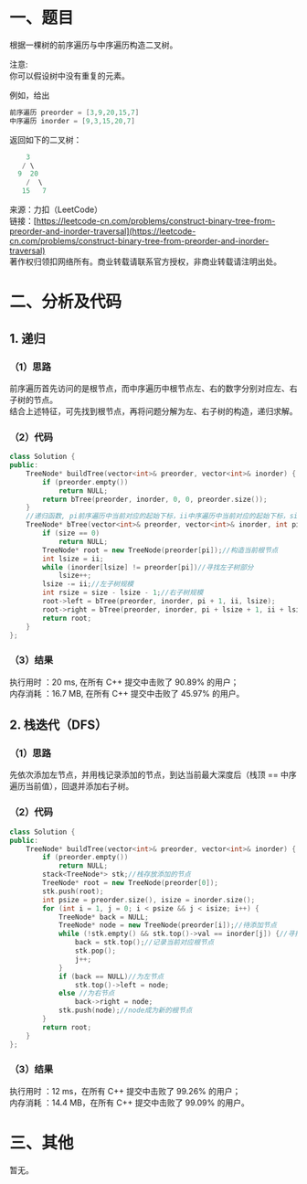 # 一、题目
根据一棵树的前序遍历与中序遍历构造二叉树。  
  
注意:  
你可以假设树中没有重复的元素。  
  
例如，给出  
```c++
前序遍历 preorder = [3,9,20,15,7]
中序遍历 inorder = [9,3,15,20,7]
```
返回如下的二叉树：  
```c++
    3
   / \
  9  20
    /  \
   15   7
```
来源：力扣（LeetCode）  
链接：[https://leetcode-cn.com/problems/construct-binary-tree-from-preorder-and-inorder-traversal](https://leetcode-cn.com/problems/construct-binary-tree-from-preorder-and-inorder-traversal)  
著作权归领扣网络所有。商业转载请联系官方授权，非商业转载请注明出处。    
# 二、分析及代码
## 1. 递归
### （1）思路
前序遍历首先访问的是根节点，而中序遍历中根节点左、右的数字分别对应左、右子树的节点。  
结合上述特征，可先找到根节点，再将问题分解为左、右子树的构造，递归求解。  
### （2）代码
```cpp
class Solution {
public:
    TreeNode* buildTree(vector<int>& preorder, vector<int>& inorder) {
        if (preorder.empty())
            return NULL;
        return bTree(preorder, inorder, 0, 0, preorder.size());                
    }
    //递归函数, pi前序遍历中当前对应的起始下标，ii中序遍历中当前对应的起始下标，size当前子树规模
    TreeNode* bTree(vector<int>& preorder, vector<int>& inorder, int pi, int ii, int size) {
        if (size == 0)
            return NULL;
        TreeNode* root = new TreeNode(preorder[pi]);//构造当前根节点
        int lsize = ii;
        while (inorder[lsize] != preorder[pi])//寻找左子树部分
            lsize++;
        lsize -= ii;//左子树规模
        int rsize = size - lsize - 1;//右子树规模
        root->left = bTree(preorder, inorder, pi + 1, ii, lsize);
        root->right = bTree(preorder, inorder, pi + lsize + 1, ii + lsize + 1, rsize);
        return root;
    }
};
```
### （3）结果
执行用时 ：20 ms, 在所有 C++ 提交中击败了 90.89% 的用户；  
内存消耗 ：16.7 MB, 在所有 C++ 提交中击败了 45.97% 的用户。   
## 2. 栈迭代（DFS）
### （1）思路
先依次添加左节点，并用栈记录添加的节点，到达当前最大深度后（栈顶 == 中序遍历当前值），回退并添加右子树。  
### （2）代码
```cpp
class Solution {
public:
    TreeNode* buildTree(vector<int>& preorder, vector<int>& inorder) {
        if (preorder.empty())
            return NULL;
        stack<TreeNode*> stk;//栈存放添加的节点
        TreeNode* root = new TreeNode(preorder[0]);
        stk.push(root);
        int psize = preorder.size(), isize = inorder.size();
        for (int i = 1, j = 0; i < psize && j < isize; i++) {
            TreeNode* back = NULL;
            TreeNode* node = new TreeNode(preorder[i]);//待添加节点
            while (!stk.empty() && stk.top()->val == inorder[j]) {//寻找此时对应的根节点
                back = stk.top();//记录当前对应根节点
                stk.pop();
                j++;
            }
            if (back == NULL)//为左节点
                stk.top()->left = node;
            else //为右节点
                back->right = node;
            stk.push(node);//node成为新的根节点
        }
        return root;        
    }
};
```
### （3）结果
执行用时 ：12 ms，在所有 C++ 提交中击败了 99.26% 的用户；    
内存消耗 ：14.4 MB，在所有 C++ 提交中击败了 99.09% 的用户。      
# 三、其他
暂无。  
